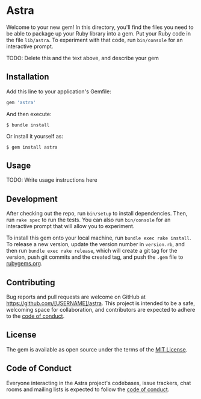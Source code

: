# Astra

Welcome to your new gem! In this directory, you'll find the files you need to be able to package up your Ruby library into a gem. Put your Ruby code in the file `lib/astra`. To experiment with that code, run `bin/console` for an interactive prompt.

TODO: Delete this and the text above, and describe your gem

## Installation

Add this line to your application's Gemfile:

```ruby
gem 'astra'
```

And then execute:

    $ bundle install

Or install it yourself as:

    $ gem install astra

## Usage

TODO: Write usage instructions here

## Development

After checking out the repo, run `bin/setup` to install dependencies. Then, run `rake spec` to run the tests. You can also run `bin/console` for an interactive prompt that will allow you to experiment.

To install this gem onto your local machine, run `bundle exec rake install`. To release a new version, update the version number in `version.rb`, and then run `bundle exec rake release`, which will create a git tag for the version, push git commits and the created tag, and push the `.gem` file to [rubygems.org](https://rubygems.org).

## Contributing

Bug reports and pull requests are welcome on GitHub at https://github.com/[USERNAME]/astra. This project is intended to be a safe, welcoming space for collaboration, and contributors are expected to adhere to the [code of conduct](https://github.com/[USERNAME]/astra/blob/master/CODE_OF_CONDUCT.md).

## License

The gem is available as open source under the terms of the [MIT License](https://opensource.org/licenses/MIT).

## Code of Conduct

Everyone interacting in the Astra project's codebases, issue trackers, chat rooms and mailing lists is expected to follow the [code of conduct](https://github.com/[USERNAME]/astra/blob/master/CODE_OF_CONDUCT.md).
